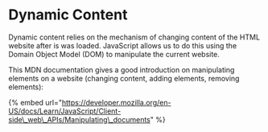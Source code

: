 # Dynamic Content

Dynamic content relies on the mechanism of changing content of the HTML website after is was loaded. JavaScript allows us to do this using the Domain Object Model \(DOM\) to manipulate the current website. 

This MDN documentation gives a good introduction on manipulating elements on a website \(changing content, adding elements, removing elements\):

{% embed url="https://developer.mozilla.org/en-US/docs/Learn/JavaScript/Client-side\_web\_APIs/Manipulating\_documents" %}

